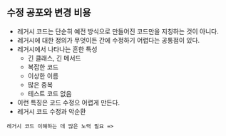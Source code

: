 ## 수정 공포와 변경 비용
- 레거시 코드는 단순히 예전 방식으로 만들어진 코드만을 지칭하는 것이 아니다.
- 레거시에 대한 정의가 무엇이든 간에 수정하기 어렵다는 공통점이 있다.
- 레거시에서 나타나는 흔한 특성
	- 긴 클래스, 긴 메서드
	- 복잡한 코드
	- 이상한 이름
	- 많은 중복
	- 테스트 코드 없음
- 이런 특징은 코드 수정으 어렵게 만든다.
- 레거시 코드 수정과 악순환
```
레거시 코드 이해하는 데 많은 노력 필요 => 
```
